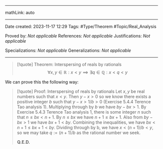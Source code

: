 
---

mathLink: auto

---
Date created: 2023-11-17 12:29
Tags: #Type/Theorem  #Topic/Real_Analysis 

Proved by: _Not applicable_
References: _Not applicable_
Justifications: _Not applicable_

Specializations: _Not applicable_
Generalizations: _Not applicable_

---  

> [!quote] Theorem: Interspersing of reals by rationals
> $$\forall x,y\in \mathbb R: x<y \implies \exists q\in \mathbb Q: x<q<y$$

We can prove this the following way:

>[!quote] Proof: Interspersing of reals by rationals
>Let $x,y$ be real numbers such that $x < y$. Then $y-x > 0$ so we know there exists a positive integer $b$ such that $y-x > 1/b > 0$ (Exercise 5.4.4 Terence Tao analysis 1). Multiplying through by $b$ we have $by - bx > 1$. By Exercise 5.4.3 Terence Tao analysis 1, there is some integer $n$ such that $n \leq bx < n+1$. By $n \leq bx$ we have $n+1 \leq bx+1$. Also from $by - bx > 1$ we have $bx+1 < by$. Combining the inequalities, we have $bx < n+1 \leq bx+1 < by$. Dividing through by b, we have $x < (n+1)/b < y$, so we may take $q:=(n+1)/b$ as the rational number we seek.
>
>**Q.E.D.**



